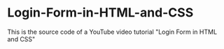 # Login-Form-in-HTML-and-CSS
This is the source code of a YouTube video tutorial "Login Form in HTML and CSS"
